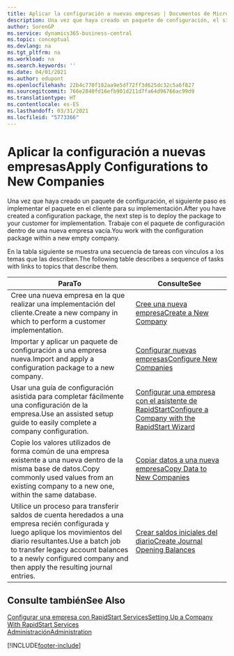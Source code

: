 ```yaml
---
title: Aplicar la configuración a nuevas empresas | Documentos de Microsoft
description: Una vez que haya creado un paquete de configuración, el siguiente paso es implementar el paquete en el cliente para su implementación. Use la configuración con una nueva empresa vacía.
author: SorenGP
ms.service: dynamics365-business-central
ms.topic: conceptual
ms.devlang: na
ms.tgt_pltfrm: na
ms.workload: na
ms.search.keywords: ''
ms.date: 04/01/2021
ms.author: edupont
ms.openlocfilehash: 22b4c770f182aa9e5df72ff3d625dc32c5a6f827
ms.sourcegitcommit: 766e2840fd16efb901d211d7fa64d96766ac99d9
ms.translationtype: HT
ms.contentlocale: es-ES
ms.lasthandoff: 03/31/2021
ms.locfileid: "5773366"
---
```

# <a name="apply-configurations-to-new-companies"></a><span data-ttu-id="b1163-104">Aplicar la configuración a nuevas empresas</span><span class="sxs-lookup"><span data-stu-id="b1163-104">Apply Configurations to New Companies</span></span>
<span data-ttu-id="b1163-105">Una vez que haya creado un paquete de configuración, el siguiente paso es implementar el paquete en el cliente para su implementación.</span><span class="sxs-lookup"><span data-stu-id="b1163-105">After you have created a configuration package, the next step is to deploy the package to your customer for implementation.</span></span> <span data-ttu-id="b1163-106">Trabaje con el paquete de configuración dentro de una nueva empresa vacía.</span><span class="sxs-lookup"><span data-stu-id="b1163-106">You work with the configuration package within a new empty company.</span></span>  

 <span data-ttu-id="b1163-107">En la tabla siguiente se muestra una secuencia de tareas con vínculos a los temas que las describen.</span><span class="sxs-lookup"><span data-stu-id="b1163-107">The following table describes a sequence of tasks with links to topics that describe them.</span></span>

|<span data-ttu-id="b1163-108">**Para**</span><span class="sxs-lookup"><span data-stu-id="b1163-108">**To**</span></span>|<span data-ttu-id="b1163-109">**Consulte**</span><span class="sxs-lookup"><span data-stu-id="b1163-109">**See**</span></span>|  
|------------|-------------|  
|<span data-ttu-id="b1163-110">Cree una nueva empresa en la que realizar una implementación del cliente.</span><span class="sxs-lookup"><span data-stu-id="b1163-110">Create a new company in which to perform a customer implementation.</span></span>|[<span data-ttu-id="b1163-111">Cree una nueva empresa</span><span class="sxs-lookup"><span data-stu-id="b1163-111">Create a New Company</span></span>](admin-how-to-create-a-new-company.md)|  
|<span data-ttu-id="b1163-112">Importar y aplicar un paquete de configuración a una empresa nueva.</span><span class="sxs-lookup"><span data-stu-id="b1163-112">Import and apply a configuration package to a new company.</span></span>|[<span data-ttu-id="b1163-113">Configurar nuevas empresas</span><span class="sxs-lookup"><span data-stu-id="b1163-113">Configure New Companies</span></span>](admin-how-to-configure-new-companies.md)|  
|<span data-ttu-id="b1163-114">Usar una guía de configuración asistida para completar fácilmente una configuración de la empresa.</span><span class="sxs-lookup"><span data-stu-id="b1163-114">Use an assisted setup guide to easily complete a company configuration.</span></span>|[<span data-ttu-id="b1163-115">Configurar una empresa con el asistente de RapidStart</span><span class="sxs-lookup"><span data-stu-id="b1163-115">Configure a Company with the RapidStart Wizard</span></span>](admin-how-to-configure-a-company-with-the-rapidstart-wizard.md)|
|<span data-ttu-id="b1163-116">Copie los valores utilizados de forma común de una empresa existente a una nueva dentro de la misma base de datos.</span><span class="sxs-lookup"><span data-stu-id="b1163-116">Copy commonly used values from an existing company to a new one, within the same database.</span></span>|[<span data-ttu-id="b1163-117">Copiar datos a una nueva empresa</span><span class="sxs-lookup"><span data-stu-id="b1163-117">Copy Data to New Companies</span></span>](admin-how-to-copy-data-to-new-companies.md)|  
|<span data-ttu-id="b1163-118">Utilice un proceso para transferir saldos de cuenta heredados a una empresa recién configurada y luego aplique los movimientos del diario resultantes.</span><span class="sxs-lookup"><span data-stu-id="b1163-118">Use a batch job to transfer legacy account balances to a newly configured company and then apply the resulting journal entries.</span></span>|[<span data-ttu-id="b1163-119">Crear saldos iniciales del diario</span><span class="sxs-lookup"><span data-stu-id="b1163-119">Create Journal Opening Balances</span></span>](admin-how-to-create-journal-opening-balances.md)|  

## <a name="see-also"></a><span data-ttu-id="b1163-120">Consulte también</span><span class="sxs-lookup"><span data-stu-id="b1163-120">See Also</span></span>  
[<span data-ttu-id="b1163-121">Configurar una empresa con RapidStart Services</span><span class="sxs-lookup"><span data-stu-id="b1163-121">Setting Up a Company With RapidStart Services</span></span>](admin-set-up-a-company-with-rapidstart.md)  
[<span data-ttu-id="b1163-122">Administración</span><span class="sxs-lookup"><span data-stu-id="b1163-122">Administration</span></span>](admin-setup-and-administration.md)


[!INCLUDE[footer-include](includes/footer-banner.md)]